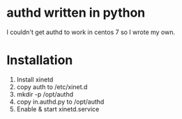 # authd written in python

I couldn't get authd to work in centos 7 so I wrote my own.

# Installation

1. Install xinetd
2. copy auth to /etc/xinet.d
3. mkdir -p /opt/authd
4. copy in.authd.py to /opt/authd
5. Enable & start xinetd.service

